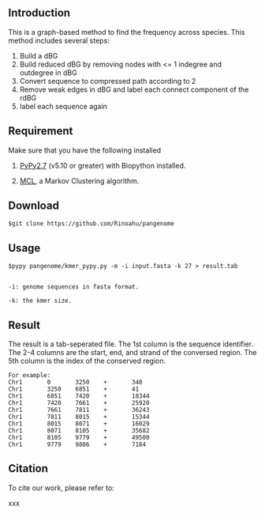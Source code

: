 ## Introduction
This is a graph-based method to find the frequency across species. This method includes several steps:

1. Build a dBG
2. Build reduced dBG by removing nodes with <= 1 indegree and outdegree in dBG
3. Convert sequence to compressed path according to 2
4. Remove weak edges in dBG and label each connect component of the rdBG
5. label each sequence again

## Requirement

Make sure that you have the following installed

1. [PyPy2.7](http://pypy.org/download.html "http://pypy.org/download.html") (v5.10 or greater) with Biopython installed.

2. [MCL](https://micans.org/mcl "https://micans.org/mcl"), a Markov Clustering algorithm.


## Download

    $git clone https://github.com/Rinoahu/pangenome

<!--## Install and Test

    $cd SwiftOrtho
    $bash ./install.sh
    $cd example
    $bash ./run.sh
-->


## Usage
    $pypy pangenome/kmer_pypy.py -m -i input.fasta -k 27 > result.tab


    -i: genome sequences in fasta format.

    -k: the kmer size.


## Result
The result is a tab-seperated file.
The 1st column is the sequence identifier.
The 2-4 columns are the start, end, and strand of the conversed region.
The 5th column is the index of the conserved region.

    For example:
    Chr1       0       3250    +       340
    Chr1       3250    6851    +       41
    Chr1       6851    7420    +       18344
    Chr1       7420    7661    +       25920
    Chr1       7661    7811    +       36243
    Chr1       7811    8015    +       15344
    Chr1       8015    8071    +       16029
    Chr1       8071    8105    +       35682
    Chr1       8105    9779    +       49500
    Chr1       9779    9806    +       7184



## Citation

To cite our work, please refer to:

xxx
